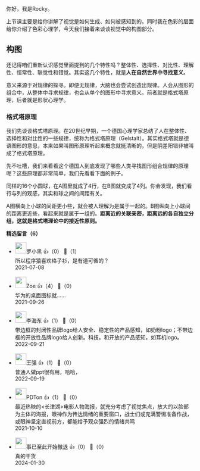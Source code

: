 你好，我是Rocky。

上节课主要是给你讲解了视觉是如何生成、如何被感知到的。同时我在色彩的层面给你介绍了色彩心理学，今天我们接着来谈谈视觉中的构图部分。

## 构图

还记得咱们重新认识感觉里面提到的几个特性吗？整体性、选择性、对比性、理解性、恒常性、联觉性和错觉。其实这几个特性，就是**人在自然世界中寻找意义**。

意义来源于对规律的探寻。即便无规律，大脑也会尝试创造出规律。人会从图形的组合中，从整体中寻求规律，也会从单个的图形中寻求意义。前者就是格式塔原理，后者就是形状心理学。

### 格式塔原理

我们先谈谈格式塔原理。在20世纪早期，一个德国心理学家总结了人在整体性、选择性和对比性的一些规律，统称为格式塔原理（Gelstalt）。其实格式塔就是德语图形的意思，本来如果叫图形原理听起来概念就挺清晰的，但是阴差阳错非被叫成了格式塔原理。

先不吐槽，我们来看看这个德国人到底发现了哪些人类寻找图形组合规律的原理呢？这些原理都非常简单，我们先看看下面的例子。

同样的16个小圆球，在A图里就成了4行，在B图就变成了4列。你会发现，我们看行与列的观感，其实和球之间的间距有关。

A图横向上小球的间距更小些，就会被人理解为是属于一起的。B图纵向上小球间的距离更近些，看起来就是属于一组的。**距离近的关联亲密，距离远的各自独立分组，这就是格式塔理论中的接近性原则。**
<div><strong>精选留言（6）</strong></div><ul>
<li><img src="https://static001.geekbang.org/account/avatar/00/15/f6/a6/6cb8e81b.jpg" width="30px"><span>罗小黑</span> 👍（0） 💬（1）<div>所以程序猿喜欢格子衫，是有道可循的？</div>2021-07-08</li><br/><li><img src="https://static001.geekbang.org/account/avatar/00/21/3a/61/2da9e5d4.jpg" width="30px"><span>Zoe</span> 👍（4） 💬（0）<div>华为的桌面图标就……</div>2021-09-26</li><br/><li><img src="" width="30px"><span>李海东</span> 👍（1） 💬（0）<div>带边框的封闭性品牌logo给人安全、稳定性的产品感知，如奶粉logo；不带边框的开放性品牌logo给人创新。科技。和开放的产品感知，如耳机logo。</div>2022-09-21</li><br/><li><img src="" width="30px"><span>王强</span> 👍（1） 💬（0）<div>普通人做ppt很有用，哈哈，</div>2022-09-19</li><br/><li><img src="https://static001.geekbang.org/account/avatar/00/2a/99/7e/0f952973.jpg" width="30px"><span>PDTon</span> 👍（1） 💬（0）<div>最近热映的&lt;长津湖&gt;电影人物海报，就充分考虑了视觉焦点，放大的以脸部为主体的海报，眼神作为传达情绪的重要窗口，战士们或充满警惕准备作战，或眼神坚定直视前方，都能给予观众强烈的情绪共鸣</div>2021-10-10</li><br/><li><img src="https://static001.geekbang.org/account/avatar/00/2c/45/44/8df79d3c.jpg" width="30px"><span>事已至此开始撤退</span> 👍（0） 💬（0）<div>真的干货 </div>2024-01-30</li><br/>
</ul>